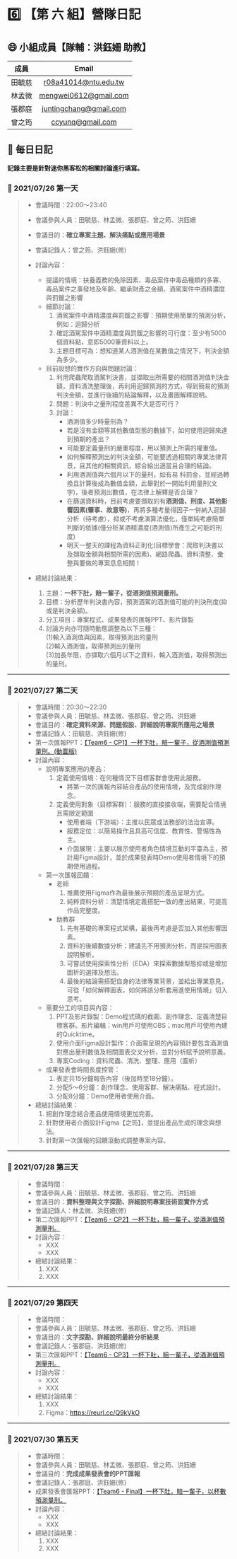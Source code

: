 # :six: 【第 六 組】營隊日記

## :smile: 小組成員【隊輔：洪鈺姍 助教】
|  成員  |         Email          |
| :----: | :--------------------: |
| 田毓慈 |  r08a41014@ntu.edu.tw  |
| 林孟微 | mengwei0612@gmail.com  |
| 張郡庭 | juntingchang@gmail.com |
| 曾之筠 |    ccyunq@gmail.com    |

## :memo: 每日日記  
**記錄主要是針對迷你黑客松的相關討論進行填寫。**

### :round_pushpin: 2021/07/26 第一天
> * 會議時間：22:00～23:40
> * 會議參與人員：田毓慈、林孟微、張郡庭、曾之筠、洪鈺姍
> * 會議目的：**確立專案主題、解決痛點或應用場景**
> * 會議記錄人：曾之筠、洪鈺姍(修)
> * 討論內容：  
>    * 提議的情境：扶養義務的免除因素、毒品案件中毒品種類的多寡、毒品案件之事發地及年齡、繼承財產之金額、酒駕案件中酒精濃度與罰鍰之影響  
>    * 細節討論：  
>       1. 酒駕案件中酒精濃度與罰鍰之影響：預期使用簡單的預測分析，例如：迴歸分析  
>       2. 確認酒駕案件中酒精濃度與罰鍰之影響的可行度：至少有5000個資料點，意即5000筆資料以上。
>       3. 主題目標可為：想知道某人酒測值在某數值之情況下，判決金額為多少。
>    * 目前設想的實作方向與問題討論：
>       1. 利用爬蟲爬取酒駕判決書，並擷取出所需要的相關酒測值判決金額，資料清洗整理後，再利用迴歸預測的方式，得到簡易的預測判決金額，並進行後續的結論解釋，以及畫圖解釋說明。
>       2. 問題：判決中之量刑程度差異不大是否可行？
>       3. 討論：
>           * 酒測值多少時量刑為？
>           * 若是沒有金額等其他數值型態的數據下，如何使用迴歸來達到預期的產出？
>           * 可能要定義量刑的嚴重程度，用以預測上所需的權重值。  
>           * 如何解釋預測出的判決金額，可能要透過相關的專業法律背景，且其他的相關資訊，綜合給出適當且合理的結論。  
>           * 利用酒測值與六個月以下的量刑，如有易
科罰金，並經過轉換且計算後成為數值金額，此舉對於一開始利用量刑(文字)，後者預測出數值，在法律上解釋是否合理？  
>           * 在篩選資料時，目前考慮要擷取的有**酒測值、刑度、其他影響因素(肇事、故意等)**，再將多種考量得因子一併納入迴歸分析（待考慮），抑或不考慮演算法優化，僅單純考慮簡單判斷的依據(僅分析某酒精濃度(酒測值)所產生之可能的刑度)
>           * 明天一整天的課程為資料正則化(目標學會：爬取判決書以及擷取金額與相關所需的因素)、網路爬蟲、資料清整、彙整與要做的專案息息相關！
>
> * 總結討論結果：  
>    1. 主題：**一杯下肚，賠一輩子，從酒測值預測量刑。**
>    2. 目標：分析歷年判決書內容，預測酒駕的酒測值可能的判決刑度(抑或是判決金額)。
>    3. 分工項目：專案程式、成果發表的匯報PPT、影片錄製
>    4. 討論方向亦可隨時動態調整為以下三種：  
          (1)輸入酒測值與因素，取得預測出的量刑  
          (2)輸入酒測值，取得預測出的量刑  
          (3)加長年限，亦擷取六個月以下之資料，輸入酒測值，取得預測出的量刑。
---
### :round_pushpin: 2021/07/27 第二天
> * 會議時間：20:30～22:30
> * 會議參與人員：田毓慈、林孟微、張郡庭、曾之筠、洪鈺姍
> * 會議目的：**確定資料來源、問題假設、詳細說明專案所應用之場景**
> * 會議記錄人：田毓慈、洪鈺姍(修)
> * 第一次匯報PPT：[【Team6 - CP1】一杯下肚，賠一輩子，從酒測值預測量刑。(動圖版)](https://reurl.cc/gWbyyR)
> * 討論內容：
>    * 說明專案應用的產品：
>       1. 定義使用情境：在何種情況下目標客群會使用此服務。
>           * 將第一次的匯報內容結合產品的使用情境，及完成創作理念。
>       2. 定義使用對象（目標客群）：服務的直接接收端，需要配合情境且需限定範圍
>           * 使用者端（下游端）：主推以民眾或法務部的法治宣導。
>           * 服務定位：以簡易操作且具高可信度、教育性、警惕性為主。
>           * 介面展現：主要以展示使用者角色情境互動的平臺為主，預計用Figma設計，並於成果發表時Demo使用者情境下的預期使用過程。
>    * 第一次匯報回饋：
>       * 老師
>           1. 推薦使用Figma作為最後展示預期的產品呈現方式。
>           2. 純粹資料分析：清楚情境定義搭配一致的產出結果，可提高作品完整度。
>       * 助教群
>           1. 先有基礎的專案程式架構，最後再考慮是否加入其他影響因素。
>           2. 資料的後續數據分析：建議先不用預測分析，而是採用圖表說明解析。
>           3. 可嘗試使用探索性分析（EDA）來探索數據型態抑或是增加圖析的選擇及想法。
>           4. 最後的結論需搭配自身的法律專業背景，並給出專業意見，可從「如何解釋圖表，如何將該分析套用進使用情境」切入思考。
>    * 需要分工的項目與內容：
>       1. PPT及影片錄製：Demo程式碼的截圖、創作理念、定義清楚目標客群。影片編輯：win用戶可使用OBS；mac用戶可使用內建的Quicktime。
>       2. 使用介面Figma設計製作：介面需呈現的內容預計要包含酒測值對應出量刑數值及相關圖表交叉分析，並對分析賦予說明意義。
>       3. 專案Coding：資料爬蟲、清洗、整理、應用（圖析）
>    * 成果發表會時間長度控管：
>       1. 表定共15分鐘報告內容（後加時至18分鐘）。
>       2. 分配5～6分鐘：創作理念、使用客群、解決痛點、程式設計。
>       3. 分配8分鐘：Demo使用者使用介面。
> * 總結討論結果：  
>    1. 把創作理念結合產品使用情境更加完善。
>    2. 針對使用者介面設計Figma【之筠】，並提出產品生成的理念與想法。
>    3. 針對第一次匯報的回饋滾動式調整專案內容。
---
### :round_pushpin: 2021/07/28 第三天
> * 會議時間：
> * 會議參與人員：田毓慈、林孟微、張郡庭、曾之筠、洪鈺姍
> * 會議目的：**資料整理與文字探勘、詳細說明專案技術面實作方式**
> * 會議記錄人：林孟微、洪鈺姍(修)
> * 第二次匯報PPT：[【Team6 - CP2】一杯下肚，賠一輩子，從酒測值預測量刑。](https://reurl.cc/ogoK2q)
> * 討論內容：  
>    * XXX
>    * XXX
> * 總結討論結果：  
>    1. XXX
>    2. XXX
---
### :round_pushpin: 2021/07/29 第四天
> * 會議時間：
> * 會議參與人員：田毓慈、林孟微、張郡庭、曾之筠、洪鈺姍
> * 會議目的：**文字探勘、詳細說明最終分析結果**
> * 會議記錄人：張郡庭、洪鈺姍(修)
> * 第三次匯報PPT：[【Team6 - CP3】一杯下肚，賠一輩子，從酒測值預測量刑。](https://reurl.cc/XWYaMg)
> * 討論內容：  
>    * XXX
>    * XXX
> * 總結討論結果：  
>    1. XXX
>    2. Figma：https://reurl.cc/Q9kVkO
---
### :round_pushpin: 2021/07/30 第五天
> * 會議時間：
> * 會議參與人員：田毓慈、林孟微、張郡庭、曾之筠、洪鈺姍
> * 會議目的：**完成成果發表會的PPT匯報**
> * 會議記錄人：張郡庭、洪鈺姍(修)
> * 成果發表會匯報PPT：[【Team6 - Final】一杯下肚，賠一輩子，以杯數預測量刑。](https://reurl.cc/4a7beD)
> * 討論內容：  
>    * XXX
>    * XXX
> * 總結討論結果：  
>    1. XXX
>    2. XXX